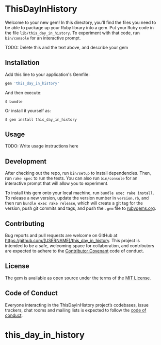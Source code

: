 # ThisDayInHistory

Welcome to your new gem! In this directory, you'll find the files you need to be able to package up your Ruby library into a gem. Put your Ruby code in the file `lib/this_day_in_history`. To experiment with that code, run `bin/console` for an interactive prompt. 

TODO: Delete this and the text above, and describe your gem

## Installation

Add this line to your application's Gemfile:

```ruby
gem 'this_day_in_history'
```

And then execute:

    $ bundle

Or install it yourself as:

    $ gem install this_day_in_history

## Usage

TODO: Write usage instructions here

## Development

After checking out the repo, run `bin/setup` to install dependencies. Then, run `rake spec` to run the tests. You can also run `bin/console` for an interactive prompt that will allow you to experiment.

To install this gem onto your local machine, run `bundle exec rake install`. To release a new version, update the version number in `version.rb`, and then run `bundle exec rake release`, which will create a git tag for the version, push git commits and tags, and push the `.gem` file to [rubygems.org](https://rubygems.org).

## Contributing

Bug reports and pull requests are welcome on GitHub at https://github.com/[USERNAME]/this_day_in_history. This project is intended to be a safe, welcoming space for collaboration, and contributors are expected to adhere to the [Contributor Covenant](http://contributor-covenant.org) code of conduct.

## License

The gem is available as open source under the terms of the [MIT License](https://opensource.org/licenses/MIT).

## Code of Conduct

Everyone interacting in the ThisDayInHistory project’s codebases, issue trackers, chat rooms and mailing lists is expected to follow the [code of conduct](https://github.com/[USERNAME]/this_day_in_history/blob/master/CODE_OF_CONDUCT.md).
# this_day_in_history
